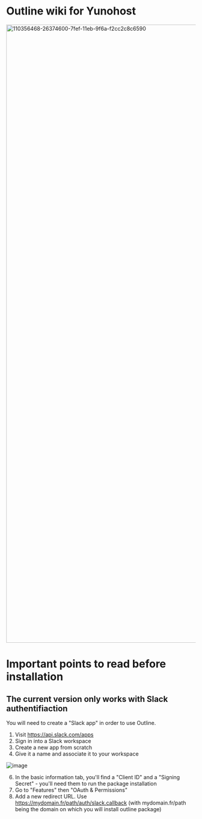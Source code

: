 
# Outline wiki for Yunohost
  <img width="1640" alt="110356468-26374600-7fef-11eb-9f6a-f2cc2c8c6590" src="https://user-images.githubusercontent.com/24638389/134176351-8a7ecaf8-628e-49af-99b4-493287b36a77.png">
  
# Important points to read before installation

## The current version only works with Slack authentifiaction
You will need to create a "Slack app" in order to use Outline.
1. Visit https://api.slack.com/apps
2. Sign in into a Slack workspace
3. Create a new app from scratch
4. Give it a name and associate it to your workspace

![image](https://user-images.githubusercontent.com/24638389/134668089-3b1a73f2-dbca-47c4-8e57-1ee26d1c034a.png)

6. In the basic information tab, you'll find a "Client ID" and a "Signing Secret" - you'll need them to run the package installation
7. Go to "Features" then "OAuth & Permissions"
8. Add a new redirect URL. Use https://mydomain.fr/path/auth/slack.callback (with mydomain.fr/path being the domain on which you will install outline package)
